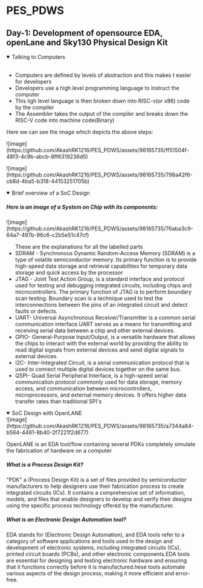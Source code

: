 # PES_PDWS
<h2>Day-1: Development of opensource EDA, openLane and Sky130 Physical Design Kit</h2>
<details open>
<summary>Talking to Computers </summary>
<br>
<ul>
  <li> Computers are defined by levels of abstraction and this makes t easier for developers</li>
  <li> Developers use a high level programming language to instruct the computer</li>
  <li> This ligh level language is then broken down into RISC-v(or x86) code by the compiler</li>
  <li> The Assembler takes the output of the compiler and breaks down the RISC-V code into machine code(Binary)</li>
</ul>
Here we can see the image which depicts the above steps:
<p>![image](https://github.com/AkashRK1216/PES_PDWS/assets/98165735/ff51504f-48f3-4c9b-abcb-8ff6319236d5)</p>
<p>![image](https://github.com/AkashRK1216/PES_PDWS/assets/98165735/798a42f6-cb8d-4ba5-b318-44153251705b)</p>
</details>

<details open>
<summary> Brief overview of a SoC Design</summary>
<h5>Here is an image of a System on Chip with its components:</h5>
![image](https://github.com/AkashRK1216/PES_PDWS/assets/98165735/76aba3c9-64a7-497b-96c6-c2b5e51c47cf)
<ul>
  These are the explanations for all the labelled parts
<li>SDRAM - Synchronous Dynamic Random-Access Memory (SDRAM) is a type of volatile semiconductor memory. Its primary function is to provide high-speed data storage and retrieval capabilities for temporary data storage and quick access by the processor</li>
<li>JTAG - Joint Test Action Group, is a standard interface and protocol used for testing and debugging integrated circuits, including chips and microcontrollers. The primary function of JTAG is to perform boundary scan testing. Boundary scan is a technique used to test the interconnections between the pins of an integrated circuit and detect faults or defects.</li>
<li>UART- Universal Asynchronous Receiver/Transmitter is a common serial communication interface.UART serves as a means for transmitting and receiving serial data between a chip and other external devices.</li> 
<li>GPIO- General-Purpose Input/Output, is a versatile hardware that allows the chips to interact with the external world by providing the ability to read digital signals from external devices and send digital signals to external devices.</li>
<li>I2C- Inter-Integrated Circuit, is a serial communication protocol that is used to connect multiple digital devices together on the same bus.</li>
<li>QSPI- Quad Serial Peripheral Interface, is a high-speed serial communication protocol commonly used for data storage, memory access, and communication between microcontrollers, microprocessors, and external memory devices. It offers higher data transfer rates than traditional SPI's</li> 
</ul>
</details>

<details open>
<summary> SoC Design with OpenLANE</summary>
![image](https://github.com/AkashRK1216/PES_PDWS/assets/98165735/a7344a84-b564-4461-8b40-2f7221f2d677)
<p>OpenLANE is an EDA tool/flow containing several PDKs completely simulate the fabrication of hardware on a computer</p>
<h5> What is a Process Design Kit?</h5>
<p>"PDK" a (Process Design Kit) is a set of files provided by semiconductor manufacturers to help designers use their fabrication process to create integrated circuits (ICs). It contains a comprehensive set of information, models, and files that enable designers to develop and verify their designs using the specific process technology offered by the manufacturer.</p>
<h5>What is an Electronic Design Automation tool?</h5>
<p>EDA stands for (Electronic Design Automation), and EDA tools refer to a category of software applications and tools used in the design and development of electronic systems, including integrated circuits (ICs), printed circuit boards (PCBs), and other electronic components.EDA tools are essential for designing and testing electronic hardware and ensuring that it functions correctly before it is manufactured.hese tools automate various aspects of the design process, making it more efficient and error-free.</p>





